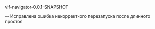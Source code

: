 vif-navigator-0.0.1-SNAPSHOT

-- Исправлена ошибка некорректного перезапуска после длинного простоя
